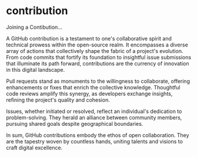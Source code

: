 # contribution
Joining a Contibution...


A GitHub contribution is a testament to one's collaborative spirit and technical prowess within the open-source realm. It encompasses a diverse array of actions that collectively shape the fabric of a project's evolution. From code commits that fortify its foundation to insightful issue submissions that illuminate its path forward, contributions are the currency of innovation in this digital landscape.

Pull requests stand as monuments to the willingness to collaborate, offering enhancements or fixes that enrich the collective knowledge. Thoughtful code reviews amplify this synergy, as developers exchange insights, refining the project's quality and cohesion.

Issues, whether initiated or resolved, reflect an individual's dedication to problem-solving. They herald an alliance between community members, pursuing shared goals despite geographical boundaries.

In sum, GitHub contributions embody the ethos of open collaboration. They are the tapestry woven by countless hands, uniting talents and visions to craft digital excellence.

